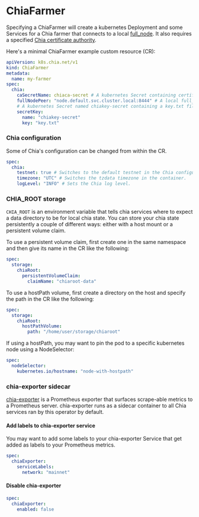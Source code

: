 # ChiaFarmer

Specifying a ChiaFarmer will create a kubernetes Deployment and some Services for a Chia farmer that connects to a local [full_node](chianode.md). It also requires a specified [Chia certificate authority](chiaca.md).

Here's a minimal ChiaFarmer example custom resource (CR):

```yaml
apiVersion: k8s.chia.net/v1
kind: ChiaFarmer
metadata:
  name: my-farmer
spec:
  chia:
    caSecretName: chiaca-secret # A kubernetes Secret containing certificate authority files
    fullNodePeer: "node.default.svc.cluster.local:8444" # A local full_node using kubernetes DNS names
    # A kubernetes Secret named chiakey-secret containing a key.txt file with your mnemonic key
    secretKey:
      name: "chiakey-secret"
      key: "key.txt"
```

### Chia configuration

Some of Chia's configuration can be changed from within the CR.

```yaml
spec:
  chia:
    testnet: true # Switches to the default testnet in the Chia configuration file.
    timezone: "UTC" # Switches the tzdata timezone in the container.
    logLevel: "INFO" # Sets the Chia log level.
```

### CHIA_ROOT storage

`CHIA_ROOT` is an environment variable that tells chia services where to expect a data directory to be for local chia state. You can store your chia state persistently a couple of different ways: either with a host mount or a persistent volume claim.


To use a persistent volume claim, first create one in the same namespace and then give its name in the CR like the following:

```yaml
spec:
  storage:
    chiaRoot:
      persistentVolumeClaim:
        claimName: "chiaroot-data"
```

To use a hostPath volume, first create a directory on the host and specify the path in the CR like the following:

```yaml
spec:
  storage:
    chiaRoot:
      hostPathVolume:
        path: "/home/user/storage/chiaroot"
```

If using a hostPath, you may want to pin the pod to a specific kubernetes node using a NodeSelector:

```yaml
spec:
  nodeSelector:
    kubernetes.io/hostname: "node-with-hostpath"
```

### chia-exporter sidecar

[chia-exporter](https://github.com/chia-network/chia-exporter) is a Prometheus exporter that surfaces scrape-able metrics to a Prometheus server. chia-exporter runs as a sidecar container to all Chia services ran by this operator by default. 

#### Add labels to chia-exporter service

You may want to add some labels to your chia-exporter Service that get added as labels to your Prometheus metrics.

```yaml
spec:
  chiaExporter:
    serviceLabels:
      network: "mainnet"
```

#### Disable chia-exporter

```yaml
spec:
  chiaExporter:
    enabled: false
```
